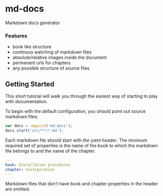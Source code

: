 md-docs
=======
Markdown docs generator

### Features

* book like structure
* continous watching of markdown files
* absolute/relative images inside the document
* permanent urls for chapters
* any possible structure of source files

## Getting Started

This short tutorial will walk you through the easiest way of starting to play with documentation. 

To begin with the default configuration, you should point out source markdown files:

```javascript
var docs = require('md-docs');
docs.start('src/**/*.md');
```

Each markdown file should start with *the yaml header*. The minimum required set of properties is the name of the book to which the markdown file belongs to and the name of the chapter.

```yaml
---
book: Installation procedures
chapter: Configuration
---
```

Markdown files that don't have book and chapter properties in the header are omitted.
